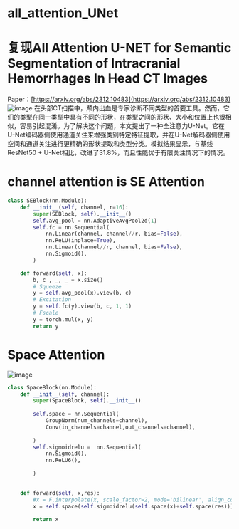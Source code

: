 # all_attention_UNet
# 复现All Attention U-NET for Semantic Segmentation of Intracranial Hemorrhages In Head CT Images
Paper：[https://arxiv.org/abs/2312.10483](https://arxiv.org/abs/2312.10483)
![image](https://github.com/Jacky-Android/all_attention_UNet/assets/55181594/ad420880-893a-4630-8bea-61001115b606)
在头部CT扫描中，颅内出血是专家诊断不同类型的首要工具。然而，它们的类型在同一类型中具有不同的形状，在类型之间的形状、大小和位置上也很相似，容易引起混淆。为了解决这个问题，本文提出了一种全注意力U-Net。它在U-Net编码器侧使用通道关注来增强类别特定特征提取，并在U-Net解码器侧使用空间和通道关注进行更精确的形状提取和类型分类。模拟结果显示，与基线ResNet50 + U-Net相比，改进了31.8%，而且性能优于有限关注情况下的情况。
# channel attention is SE Attention
```python
class SEBlock(nn.Module):
    def __init__(self, channel, r=16):
        super(SEBlock, self).__init__()
        self.avg_pool = nn.AdaptiveAvgPool2d(1)
        self.fc = nn.Sequential(
            nn.Linear(channel, channel//r, bias=False),
            nn.ReLU(inplace=True),
            nn.Linear(channel//r, channel, bias=False),
            nn.Sigmoid(),
        )

    def forward(self, x):
        b, c , _, _ = x.size()
        # Squeeze
        y = self.avg_pool(x).view(b, c)
        # Excitation
        y = self.fc(y).view(b, c, 1, 1)
        # Fscale
        y = torch.mul(x, y)
        return y
```
# Space Attention
![image](https://github.com/Jacky-Android/all_attention_UNet/assets/55181594/4a5ca899-0cee-44bd-85b0-820999923284)
```python
class SpaceBlock(nn.Module):
    def __init__(self, channel):
        super(SpaceBlock, self).__init__()
        
        self.space = nn.Sequential(
            GroupNorm(num_channels=channel),
            Conv(in_channels=channel,out_channels=channel), 
            
        )
        self.sigmoidrelu =  nn.Sequential(
            nn.Sigmoid(),
            nn.ReLU6(), 
            
        )
        

    def forward(self, x,res):
        #x = F.interpolate(x, scale_factor=2, mode='bilinear', align_corners=False)
        x = self.space(self.sigmoidrelu(self.space(x)+self.space(res)))*x
        
        return x
```
